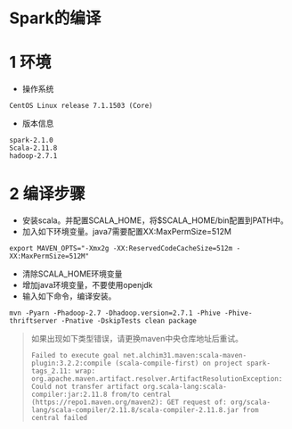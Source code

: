 # Spark的编译

# 1 环境

* 操作系统

```
CentOS Linux release 7.1.1503 (Core) 
```

* 版本信息

```
spark-2.1.0
Scala-2.11.8
hadoop-2.7.1
```

# 2 编译步骤

* 安装scala。并配置SCALA_HOME，将$SCALA_HOME/bin配置到PATH中。
* 加入如下环境变量。java7需要配置XX:MaxPermSize=512M

```
export MAVEN_OPTS="-Xmx2g -XX:ReservedCodeCacheSize=512m -XX:MaxPermSize=512M"
```
* 清除SCALA_HOME环境变量
* 增加java环境变量，不要使用openjdk
* 输入如下命令，编译安装。

```
mvn -Pyarn -Phadoop-2.7 -Dhadoop.version=2.7.1 -Phive -Phive-thriftserver -Pnative -DskipTests clean package
```

> 如果出现如下类型错误，请更换maven中央仓库地址后重试。
> ```
> Failed to execute goal net.alchim31.maven:scala-maven-plugin:3.2.2:compile (scala-compile-first) on project spark-tags_2.11: wrap: org.apache.maven.artifact.resolver.ArtifactResolutionException: Could not transfer artifact org.scala-lang:scala-compiler:jar:2.11.8 from/to central (https://repo1.maven.org/maven2): GET request of: org/scala-lang/scala-compiler/2.11.8/scala-compiler-2.11.8.jar from central failed
> ```
